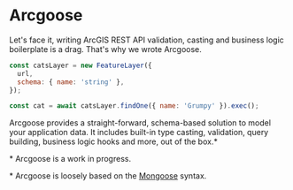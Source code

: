 # Arcgoose

Let's face it, writing ArcGIS REST API validation, casting and business logic boilerplate is a drag.
That's why we wrote Arcgoose.

```javascript
const catsLayer = new FeatureLayer({
  url,
  schema: { name: 'string' },
});

const cat = await catsLayer.findOne({ name: 'Grumpy' }).exec();
```

Arcgoose provides a straight-forward, schema-based solution to model your application data. It
includes built-in type casting, validation, query building, business logic hooks and more,
out of the box.\*

\* Arcgoose is a work in progress.

\* Arcgoose is loosely based on the [Mongoose](https://mongoosejs.com) syntax.

